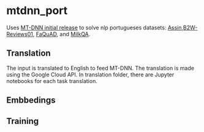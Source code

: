 # mtdnn_port

Uses [MT-DNN initial release](https://github.com/namisan/mt-dnn/tree/v0.1 "MT-DNN repository") to solve nlp portugueses datasets: [Assin](http://nilc.icmc.usp.br/assin/ "Assin dataset"),[B2W-Reviews01](https://github.com/b2wdigital/b2w-reviews01 "B2W repository"), [FaQuAD](https://github.com/liafacom/faquad "faquad repository"), and [MilkQA](http://nilc.icmc.usp.br/nilc/index.php/milkqa/ "MilkQA page"). 

## Translation
The input is translated to English to feed MT-DNN. The translation is made using the Google Cloud API.
In translation folder, there are Jupyter notebooks for each task translation.

## Embbedings



## Training

